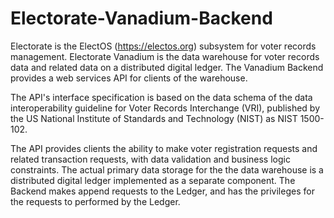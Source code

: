 # Electorate-Vanadium-Backend
Electorate is the ElectOS (https://electos.org) subsystem for voter records management. Electorate Vanadium is the data warehouse for voter records data and related data on a distributed digital ledger. The Vanadium Backend provides a web services API for clients of the warehouse.

The API's interface specification is based on the data schema of the data interoperability guideline for Voter Records Interchange (VRI), published by the US National Institute of Standards and Technology (NIST) as NIST 1500-102.

The API provides clients the ability to make voter registration requests and related transaction requests, with data validation and business logic constraints. The actual primary data storage for the the data warehouse is a distributed digital ledger implemented as a separate component. The Backend makes append requests to the Ledger, and has the privileges for the requests to performed by the Ledger.
